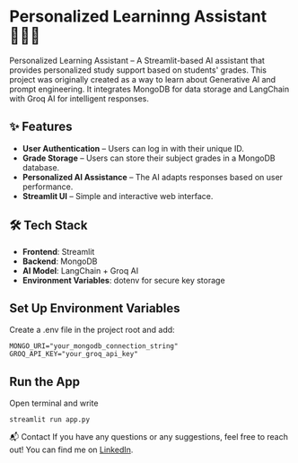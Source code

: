 # Personalized Learninng Assistant👩🏼‍🏫
Personalized Learning Assistant – A Streamlit-based AI assistant that provides personalized study support based on students' grades. This project was originally created as a way to learn about Generative AI and prompt engineering. It integrates MongoDB for data storage and LangChain with Groq AI for intelligent responses.

## ✨ Features
- **User Authentication** – Users can log in with their unique ID.
- **Grade Storage** – Users can store their subject grades in a MongoDB database.
- **Personalized AI Assistance** – The AI adapts responses based on user performance.
- **Streamlit UI** – Simple and interactive web interface.

## 🛠️ Tech Stack
- **Frontend**: Streamlit
- **Backend**: MongoDB
- **AI Model**: LangChain + Groq AI
- **Environment Variables**: dotenv for secure key storage

## Set Up Environment Variables
Create a .env file in the project root and add:
```
MONGO_URI="your_mongodb_connection_string"
GROQ_API_KEY="your_groq_api_key"
```

## Run the App
Open terminal and write
```
streamlit run app.py
```

📬 Contact
If you have any questions or any suggestions, feel free to reach out! You can find me on [LinkedIn](https://www.linkedin.com/in/paramita-debbarma-810a8230a/).
